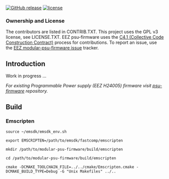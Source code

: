 [![GitHub release](https://img.shields.io/github/release/eez-open/modular-psu-firmware.svg)](https://github.com/eez-open/modular-psu-firmware/releases)
[![license](https://img.shields.io/github/license/eez-open/modular-psu-firmware.svg)](https://github.com/eez-open/modular-psu-firmware/blob/master/LICENSE.TXT)

### Ownership and License

The contributors are listed in CONTRIB.TXT. This project uses the GPL v3 license, see LICENSE.TXT.
EEZ psu-firmware uses the [C4.1 (Collective Code Construction Contract)](http://rfc.zeromq.org/spec:22) process for contributions.
To report an issue, use the [EEZ modular-psu-firmware issue](https://github.com/eez-open/modular-psu-firmware/issues) tracker.

## Introduction

Work in progress ... 

_For existing Programmable Power supply (EEZ H24005) firmware visit [psu-firmware](https://github.com/eez-open/psu-firmware) repository._

## Build

### Emscripten

```
source ~/emsdk/emsdk_env.sh

export EMSCRIPTEN=/path/to/emsdk/fastcomp/emscripten

mkdir /path/to/modular-psu-firmware/build/emscripten

cd /path/to/modular-psu-firmware/build/emscripten

cmake -DCMAKE_TOOLCHAIN_FILE=../../cmake/Emscripten.cmake -DCMAKE_BUILD_TYPE=Debug -G "Unix Makefiles" ../..
```